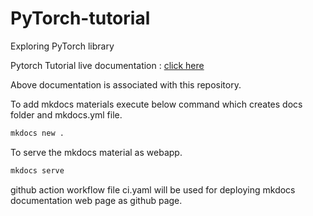 # PyTorch-tutorial
Exploring PyTorch library

Pytorch Tutorial live documentation : [click here](https://sahulinkan7.github.io/PyTorch-tutorial/) 

Above documentation is associated with this repository.

To add mkdocs materials execute below command which creates docs folder and mkdocs.yml file.

```bash
mkdocs new .
```

To serve the mkdocs material as webapp.

```bash
mkdocs serve
```

github action workflow file ci.yaml will be used for deploying mkdocs documentation web page as github page.
